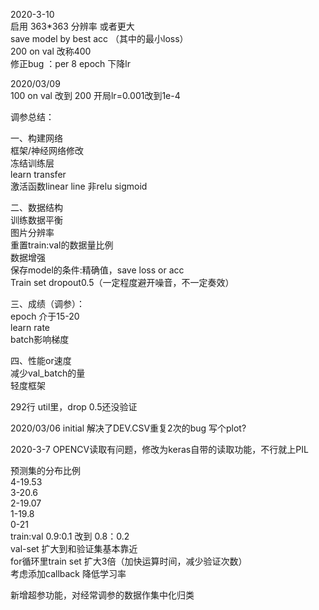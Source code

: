2020-3-10  
启用 363*363 分辨率 或者更大  
save model by best acc （其中的最小loss）  
200 on val 改称400  
修正bug ：per 8 epoch 下降lr  

2020/03/09  
100 on val 改到 200
开局lr=0.001改到1e-4

调参总结：

一、构建网络  
框架/神经网络修改  
冻结训练层  
learn transfer  
激活函数linear line 非relu sigmoid

二、数据结构  
训练数据平衡  
图片分辨率  
重置train:val的数据量比例  
数据增强  
保存model的条件:精确值，save loss or acc  
Train set dropout0.5（一定程度避开噪音，不一定奏效）  

三、成绩（调参）：  
epoch 介于15-20  
learn rate  
batch影响梯度  

四、性能or速度  
减少val_batch的量  
轻度框架  


292行 util里，drop 0.5还没验证

2020/03/06 initial
解决了DEV.CSV重复2次的bug
写个plot?

2020-3-7
OPENCV读取有问题，修改为keras自带的读取功能，不行就上PIL

预测集的分布比例  
4-19.53  
3-20.6  
2-19.07  
1-19.8  
0-21  
train:val 0.9:0.1 改到 0.8：0.2  
val-set 扩大到和验证集基本靠近  
for循环里train set 扩大3倍（加快运算时间，减少验证次数）  
考虑添加callback 降低学习率  

新增超参功能，对经常调参的数据作集中化归类